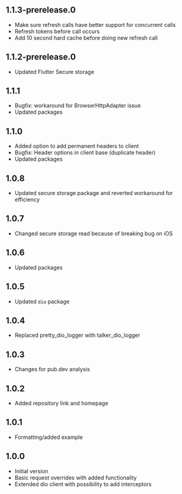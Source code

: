 ## 1.1.3-prerelease.0

- Make sure refresh calls have better support for concurrent calls
- Refresh tokens before call occurs
- Add 10 second hard cache before doing new refresh call

## 1.1.2-prerelease.0

- Updated Flutter Secure storage

## 1.1.1

- Bugfix: workaround for BrowserHttpAdapter issue
- Updated packages

## 1.1.0

- Added option to add permanent headers to client
- Bugfix: Header options in client base (duplicate header)
- Updated packages

## 1.0.8

- Updated secure storage package and reverted workaround for efficiency

## 1.0.7

- Changed secure storage read because of breaking bug on iOS

## 1.0.6

- Updated packages

## 1.0.5

- Updated `dio` package

## 1.0.4

- Replaced pretty_dio_logger with talker_dio_logger

## 1.0.3

- Changes for pub.dev analysis

## 1.0.2

- Added repository link and homepage

## 1.0.1

- Formatting/added example

## 1.0.0

- Initial version
- Basic request overrides with added functionality
- Extended dio client with possibility to add interceptors